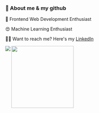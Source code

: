 ### 💬 About me & my github

🥰 Frontend Web Development Enthusiast

😍 Machine Learning Enthusiast

🤙🏽 Want to reach me? Here's my [LinkedIn](https://www.linkedin.com/in/fahmijabbar/)

<img align="left" src="https://github-readme-stats.vercel.app/api?username=fahmij8&show_icons=true&theme=tokyonight&count_private=true&include_all_commits=true"/>
<img align="left" src="https://github-readme-stats.vercel.app/api/top-langs/?username=fahmij8&layout=compact&theme=tokyonight" height="195px" />
